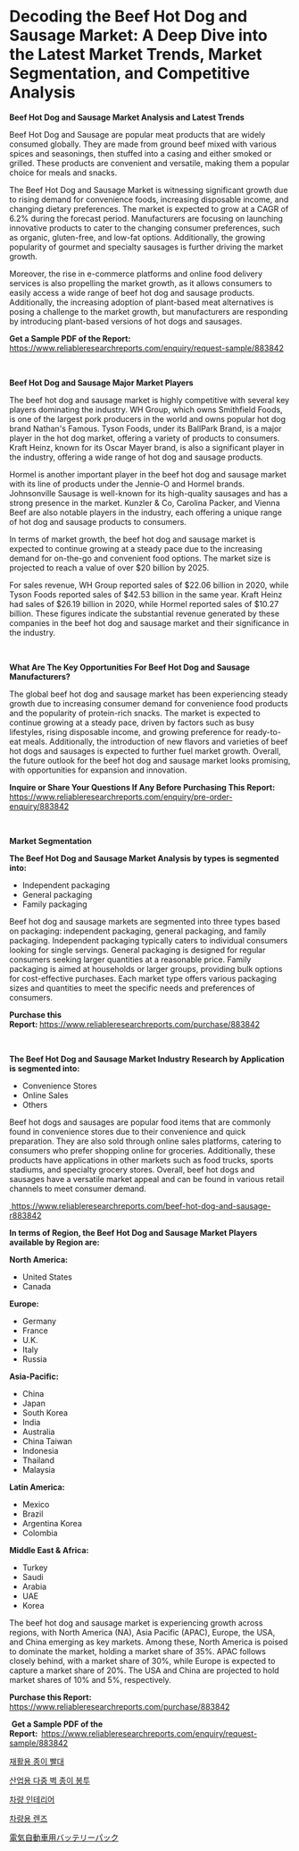 <p><h1>Decoding the Beef Hot Dog and Sausage Market: A Deep Dive into the Latest Market Trends, Market Segmentation, and Competitive Analysis</h1></p><p><strong>Beef Hot Dog and Sausage Market Analysis and Latest Trends</strong></p>
<p><p>Beef Hot Dog and Sausage are popular meat products that are widely consumed globally. They are made from ground beef mixed with various spices and seasonings, then stuffed into a casing and either smoked or grilled. These products are convenient and versatile, making them a popular choice for meals and snacks.</p><p>The Beef Hot Dog and Sausage Market is witnessing significant growth due to rising demand for convenience foods, increasing disposable income, and changing dietary preferences. The market is expected to grow at a CAGR of 6.2% during the forecast period. Manufacturers are focusing on launching innovative products to cater to the changing consumer preferences, such as organic, gluten-free, and low-fat options. Additionally, the growing popularity of gourmet and specialty sausages is further driving the market growth.</p><p>Moreover, the rise in e-commerce platforms and online food delivery services is also propelling the market growth, as it allows consumers to easily access a wide range of beef hot dog and sausage products. Additionally, the increasing adoption of plant-based meat alternatives is posing a challenge to the market growth, but manufacturers are responding by introducing plant-based versions of hot dogs and sausages.</p></p>
<p><strong>Get a Sample PDF of the Report:&nbsp;</strong> <a href="https://www.reliableresearchreports.com/enquiry/request-sample/883842">https://www.reliableresearchreports.com/enquiry/request-sample/883842</a></p>
<p>&nbsp;</p>
<p><strong>Beef Hot Dog and Sausage Major Market Players</strong></p>
<p><p>The beef hot dog and sausage market is highly competitive with several key players dominating the industry. WH Group, which owns Smithfield Foods, is one of the largest pork producers in the world and owns popular hot dog brand Nathan's Famous. Tyson Foods, under its BallPark Brand, is a major player in the hot dog market, offering a variety of products to consumers. Kraft Heinz, known for its Oscar Mayer brand, is also a significant player in the industry, offering a wide range of hot dog and sausage products.</p><p>Hormel is another important player in the beef hot dog and sausage market with its line of products under the Jennie-O and Hormel brands. Johnsonville Sausage is well-known for its high-quality sausages and has a strong presence in the market. Kunzler & Co, Carolina Packer, and Vienna Beef are also notable players in the industry, each offering a unique range of hot dog and sausage products to consumers.</p><p>In terms of market growth, the beef hot dog and sausage market is expected to continue growing at a steady pace due to the increasing demand for on-the-go and convenient food options. The market size is projected to reach a value of over $20 billion by 2025.</p><p>For sales revenue, WH Group reported sales of $22.06 billion in 2020, while Tyson Foods reported sales of $42.53 billion in the same year. Kraft Heinz had sales of $26.19 billion in 2020, while Hormel reported sales of $10.27 billion. These figures indicate the substantial revenue generated by these companies in the beef hot dog and sausage market and their significance in the industry.</p></p>
<p>&nbsp;</p>
<p><strong>What Are The Key Opportunities For Beef Hot Dog and Sausage Manufacturers?</strong></p>
<p><p>The global beef hot dog and sausage market has been experiencing steady growth due to increasing consumer demand for convenience food products and the popularity of protein-rich snacks. The market is expected to continue growing at a steady pace, driven by factors such as busy lifestyles, rising disposable income, and growing preference for ready-to-eat meals. Additionally, the introduction of new flavors and varieties of beef hot dogs and sausages is expected to further fuel market growth. Overall, the future outlook for the beef hot dog and sausage market looks promising, with opportunities for expansion and innovation.</p></p>
<p><strong>Inquire or Share Your Questions If Any Before Purchasing This Report:</strong> <a href="https://www.reliableresearchreports.com/enquiry/pre-order-enquiry/883842">https://www.reliableresearchreports.com/enquiry/pre-order-enquiry/883842</a></p>
<p>&nbsp;</p>
<p><strong>Market Segmentation</strong></p>
<p><strong>The Beef Hot Dog and Sausage Market Analysis by types is segmented into:</strong></p>
<p><ul><li>Independent packaging</li><li>General packaging</li><li>Family packaging</li></ul></p>
<p><p>Beef hot dog and sausage markets are segmented into three types based on packaging: independent packaging, general packaging, and family packaging. Independent packaging typically caters to individual consumers looking for single servings. General packaging is designed for regular consumers seeking larger quantities at a reasonable price. Family packaging is aimed at households or larger groups, providing bulk options for cost-effective purchases. Each market type offers various packaging sizes and quantities to meet the specific needs and preferences of consumers.</p></p>
<p><strong>Purchase this Report:&nbsp;</strong><a href="https://www.reliableresearchreports.com/purchase/883842">https://www.reliableresearchreports.com/purchase/883842</a></p>
<p>&nbsp;</p>
<p><strong>The Beef Hot Dog and Sausage Market Industry Research by Application is segmented into:</strong></p>
<p><ul><li>Convenience Stores</li><li>Online Sales</li><li>Others</li></ul></p>
<p><p>Beef hot dogs and sausages are popular food items that are commonly found in convenience stores due to their convenience and quick preparation. They are also sold through online sales platforms, catering to consumers who prefer shopping online for groceries. Additionally, these products have applications in other markets such as food trucks, sports stadiums, and specialty grocery stores. Overall, beef hot dogs and sausages have a versatile market appeal and can be found in various retail channels to meet consumer demand.</p></p>
<p><a href="https://www.reliableresearchreports.com/beef-hot-dog-and-sausage-r883842">&nbsp;https://www.reliableresearchreports.com/beef-hot-dog-and-sausage-r883842</a></p>
<p><strong>In terms of Region, the Beef Hot Dog and Sausage Market Players available by Region are:</strong></p>
<p>
    <p> <strong> North America: </strong>
        <ul>
            <li>United States</li>
            <li>Canada</li>
        </ul>
        </p> 
    <p> <strong> Europe: </strong>
        <ul>
            <li>Germany</li>
            <li>France</li>
            <li>U.K.</li>
            <li>Italy</li>
            <li>Russia</li>
        </ul>
        </p> 
    <p> <strong> Asia-Pacific: </strong>
        <ul>
            <li>China</li>
            <li>Japan</li>
            <li>South Korea</li>
            <li>India</li>
            <li>Australia</li>
            <li>China Taiwan</li>
            <li>Indonesia</li>
            <li>Thailand</li>
            <li>Malaysia</li>
        </ul>
        </p> 
    <p> <strong> Latin America: </strong>
        <ul>
            <li>Mexico</li>
            <li>Brazil</li>
            <li>Argentina Korea</li>
            <li>Colombia</li>
        </ul>
        </p> 
    <p> <strong> Middle East & Africa: </strong>
        <ul>
            <li>Turkey</li>
            <li>Saudi</li>
            <li>Arabia</li>
            <li>UAE</li>
            <li>Korea</li>
        </ul>
    </p>
    </p>
<p><p>The beef hot dog and sausage market is experiencing growth across regions, with North America (NA), Asia Pacific (APAC), Europe, the USA, and China emerging as key markets. Among these, North America is poised to dominate the market, holding a market share of 35%. APAC follows closely behind, with a market share of 30%, while Europe is expected to capture a market share of 20%. The USA and China are projected to hold market shares of 10% and 5%, respectively.</p></p>
<p><strong>Purchase this Report: </strong><a href="https://www.reliableresearchreports.com/purchase/883842">https://www.reliableresearchreports.com/purchase/883842</a></p>
<p>&nbsp;<strong>Get a Sample PDF of the Report:&nbsp;&nbsp;</strong><a href="https://www.reliableresearchreports.com/enquiry/request-sample/883842">https://www.reliableresearchreports.com/enquiry/request-sample/883842</a></p>
<p><strong></strong></p>
<p><p><a href="https://medium.com/@maksymilianbaran1901/%EC%9E%AC%ED%99%9C%EC%9A%A9-%EC%A2%85%EC%9D%B4-%EB%B9%A8%EB%8C%80-%EC%8B%9C%EC%9E%A5-%EB%B3%B4%EA%B3%A0%EC%84%9C%EB%8A%94-%EC%9D%B4-%EC%8B%9C%EC%9E%A5%EC%9D%98-%EC%B5%9C%EC%8B%A0-%ED%8A%B8%EB%A0%8C%EB%93%9C%EC%99%80-%EC%84%B1%EC%9E%A5-%EA%B8%B0%ED%9A%8C%EB%A5%BC-%EB%B3%B4%EC%97%AC%EC%A4%8D%EB%8B%88%EB%8B%A4-399ef7ed8bba">재활용 종이 빨대</a></p><p><a href="https://medium.com/@dunce678678/%EC%82%B0%EC%97%85%EC%9A%A9-%EB%A9%80%ED%8B%B0%EC%9B%94-%EC%9A%A9%EC%A7%80-%EA%B0%80%EB%B0%A9-%EC%8B%9C%EC%9E%A5-%EB%B6%84%EC%84%9D-%EA%B8%80%EB%A1%9C%EB%B2%8C-%EC%82%B0%EC%97%85-%EC%A0%84%EB%A7%9D-%EB%B0%8F-%EC%98%88%EC%B8%A1-2024%EB%85%84%EB%B6%80%ED%84%B0-2031%EB%85%84%EA%B9%8C%EC%A7%80-0424589138cb">산업용 다중 벽 종이 봉투</a></p><p><a href="https://github.com/lkwggful07722/Market-Research-Report-List-1/blob/main/412840917981.md">차량 인테리어</a></p><p><a href="https://github.com/ZacharyScthmitt4465/Market-Research-Report-List-1/blob/main/984475817982.md">차량용 렌즈</a></p><p><a href="https://github.com/mathieurico66/Market-Research-Report-List-1/blob/main/639148019476.md">電気自動車用バッテリーパック</a></p></p>